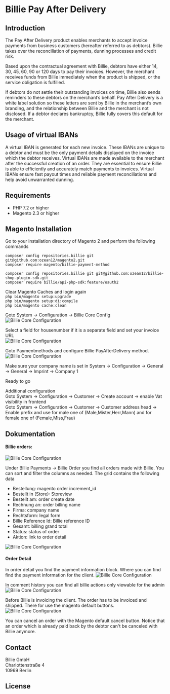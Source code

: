 # Billie Pay After Delivery
## Introduction
The Pay After Delivery product enables merchants to accept invoice payments from business customers (hereafter referred to as debtors). Billie takes over the reconciliation of payments, dunning processes and credit risk.

Based upon the contractual agreement with Billie, debtors have either 14, 30, 45, 60, 90 or 120 days to pay their invoices. However, the merchant receives funds from Billie immediately when the product is shipped, or the service obligation is fulfilled.

If debtors do not settle their outstanding invoices on time, Billie also sends reminders to these debtors on the merchant’s behalf. Pay After Delivery is a white label solution so these letters are sent by Billie in the merchant’s own branding, and the relationship between Billie and the merchant is not disclosed. If a debtor declares bankruptcy, Billie fully covers this default for the merchant.

## Usage of virtual IBANs 
A virtual IBAN is generated for each new invoice. These IBANs are unique to a debtor and must be the only payment details displayed on the invoice which the debtor receives. Virtual IBANs are made available to the merchant after the successful creation of an order. They are essential to ensure Billie is able to efficiently and accurately match payments to invoices. Virtual IBANs ensure fast payout times and reliable payment reconciliations and help avoid unwarranted dunning.

## Requirements
- PHP 7.2 or higher 
- Magento 2.3 or higher

## Magento Installation

Go to your installation directory of Magento 2 and perform the following commands<br/>

`composer config repositories.billie git git@github.com:ozean12/magento2.git`<br>
`composer require magento/billie-payment-method`<br>


`composer config repositories.billie git git@github.com:ozean12/billie-shop-plugin-sdk.git`<br>
`composer require billie/api-php-sdk:feature/oauth2`<br>

Clear Magento Caches and login again<br/>
`php bin/magento setup:upgrade`<br>
`php bin/magento setup:di:compile`<br>
`php bin/magento cache:clean`<br>


Goto System -> Configuration -> Billie Core Config
![Billie Core Configuration](docs/img/billie_core_config_select.png)

Select a field for housenumber if it is a separate field and set your invoice URL<br/>
![Billie Core Configuration](docs/img/billie_core_config.png)

Goto Paymentmethods and configure Billie PayAfterDelivery method.<br/>
![Billie Core Configuration](docs/img/billie_core_payment.png)

Make sure your company name is set in System -> Configuration -> General -> General -> Imprint -> Company 1

Ready to go

Additional configuration<br/>
Goto System -> Configuration -> Customer -> Create account -> enable Vat visibility in frontend<br/>
Goto System -> Configuration -> Customer -> Customer address head -> Enable prefix and use for male one of (Male,Mister,Herr,Mann) and for female one of (Female,Miss,Frau)

## Dokumentation

#### Billie orders:
![Billie Core Configuration](docs/img/billie_core_magento_menu.png)


Under Billie Payments -> Billie Order you find all orders made with Billie. You can sort and filter the columns as needed. The grid contains the following data<br/>

* Bestellung: magento order increment_id
* Bestellt in (Store): Storeview
* Bestellt am: order create date
* Rechnung an: order billing name
* Firma: company name
* Rechtsform: legal form
* Billie Reference Id: Billie reference ID 
* Gesamt: billing grand total
* Status: status of order 
* Aktion: link to order detail

![Billie Core Configuration](docs/img/billie_core_payment_history.png)

#### Order Detail

In order detail you find the payment information block. Where you can find find the payment information for the client.
![Billie Core Configuration](docs/img/billie_core_order.png)

In comment history you can find all billie actions only viewable for the admin
![Billie Core Configuration](docs/img/billie_core_order_history.png)

Before Billie is invoicing the client. The order has to be invoiced and shipped. There for use the magento default buttons.
![Billie Core Configuration](docs/img/billie_core_order_actions.png)

You can cancel an order with the Magento default cancel button. Notice that an order which is already paid back by the debtor can't be canceled with Billie anymore.

## Contact
Billie GmbH<br/>
Charlottenstraße 4<br/>
10969 Berlin<br/>

## License